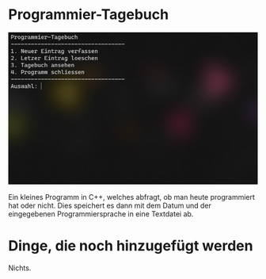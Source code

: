 # Programmier-Tagebuch
![Ein Bild des Programms](https://raw.githubusercontent.com/Letoonik/Programmier-Tagebuch/main/pic/hdhsp.jpg)

Ein kleines Programm in C++, welches abfragt, ob man heute programmiert hat oder nicht. Dies speichert es dann mit dem Datum und der eingegebenen Programmiersprache in eine Textdatei ab.
# Dinge, die noch hinzugefügt werden
Nichts.
